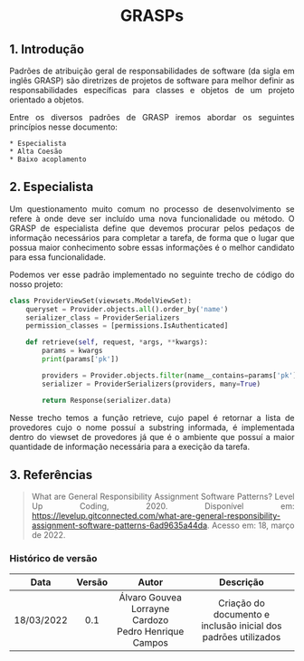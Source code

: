 # <center> GRASPs

<div align="justify">

## 1. Introdução

Padrões de atribuição geral de responsabilidades de software (da sigla em inglês GRASP) são diretrizes de projetos de software para melhor definir as responsabilidades específicas para classes e objetos de um projeto orientado a objetos.

Entre os diversos padrões de GRASP iremos abordar os seguintes princípios nesse documento:

    * Especialista
    * Alta Coesão
    * Baixo acoplamento


## 2. Especialista
Um questionamento muito comum no processo de desenvolvimento se refere à onde deve ser incluído uma nova funcionalidade ou método.
O GRASP de especialista define que devemos procurar pelos pedaços de informação necessários para completar a tarefa, de forma que o lugar que possua maior conhecimento sobre essas informações é o melhor candidato para essa funcionalidade.

Podemos ver esse padrão implementado no seguinte trecho de código do nosso projeto:

~~~Python
class ProviderViewSet(viewsets.ModelViewSet):
    queryset = Provider.objects.all().order_by('name')
    serializer_class = ProviderSerializers
    permission_classes = [permissions.IsAuthenticated]

    def retrieve(self, request, *args, **kwargs):
        params = kwargs
        print(params['pk'])

        providers = Provider.objects.filter(name__contains=params['pk'])
        serializer = ProviderSerializers(providers, many=True)

        return Response(serializer.data)
~~~

Nesse trecho temos a função retrieve, cujo papel é retornar a lista de provedores cujo o nome possuí a substring informada, é implementada dentro do viewset de provedores já que é o ambiente que possuí a maior quantidade de informação necessária para a execição da tarefa.

## 3. Referências

> What are General Responsibility Assignment Software Patterns? Level Up Coding, 2020. Disponível em: https://levelup.gitconnected.com/what-are-general-responsibility-assignment-software-patterns-6ad9635a44da. Acesso em: 18, março de 2022.
>
</div>

### Histórico de versão

|    Data    | Versão |    Autor    |      Descrição       |
| :--------: | :----: | :---------: | :------------------: |
| 18/03/2022 |  0.1   | Álvaro Gouvea <br> Lorrayne Cardozo <br> Pedro Henrique Campos | Criação do documento e <br> inclusão inicial dos padrōes utilizados |
